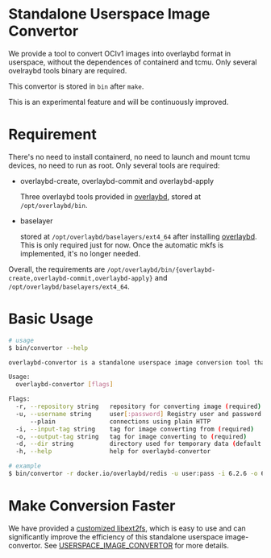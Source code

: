 # Standalone Userspace Image Convertor

We provide a tool to convert OCIv1 images into overlaybd format in userspace, without the dependences of containerd and tcmu. Only several ovelraybd tools binary are required.

This convertor is stored in `bin` after `make`.

This is an experimental feature and will be continuously improved.


# Requirement

There's no need to install containerd, no need to launch and mount tcmu devices, no need to run as root.
Only several tools are required:

- overlaybd-create, overlaybd-commit and overlaybd-apply

  Three overlaybd tools provided in [overlaybd](https://github.com/containerd/overlaybd), stored at `/opt/overlaybd/bin`.

- baselayer

  stored at `/opt/overlaybd/baselayers/ext4_64` after installing [overlaybd](https://github.com/containerd/overlaybd). This is only required just for now. Once the automatic mkfs is implemented, it's no longer needed.

Overall, the requirements are `/opt/overlaybd/bin/{overlaybd-create,overlaybd-commit,overlaybd-apply}` and `/opt/overlaybd/baselayers/ext4_64`.

# Basic Usage

```bash
# usage
$ bin/convertor --help

overlaybd-convertor is a standalone userspace image conversion tool that helps converting oci images to overlaybd images

Usage:
  overlaybd-convertor [flags]

Flags:
  -r, --repository string   repository for converting image (required)
  -u, --username string     user[:password] Registry user and password
      --plain               connections using plain HTTP
  -i, --input-tag string    tag for image converting from (required)
  -o, --output-tag string   tag for image converting to (required)
  -d, --dir string          directory used for temporary data (default "tmp_conv")
  -h, --help                help for overlaybd-convertor

# example
$ bin/convertor -r docker.io/overlaybd/redis -u user:pass -i 6.2.6 -o 6.2.6_obd

```

# Make Conversion Faster

We have provided a [customized libext2fs](https://github.com/data-accelerator/e2fsprogs), which is easy to use and can significantly improve the efficiency of this standalone userspace image-convertor. See [USERSPACE_IMAGE_CONVERTOR](https://github.com/containerd/overlaybd/blob/main/docs/USERSPACE_IMAGE_CONVERTOR.md) for more details.
